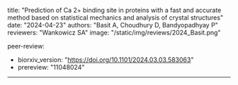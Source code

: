 
title: "Prediction of Ca 2+ binding site in proteins with a fast and accurate method based on statistical mechanics and analysis of crystal structures"
date: "2024-04-23"
authors: "Basit A, Choudhury D, Bandyopadhyay P"
reviewers: "Wankowicz SA"
image: "/static/img/reviews/2024_Basit.png"

peer-review:
 - biorxiv_version: "https://doi.org/10.1101/2024.03.03.583063"
 - prereview: "11048024"
---
